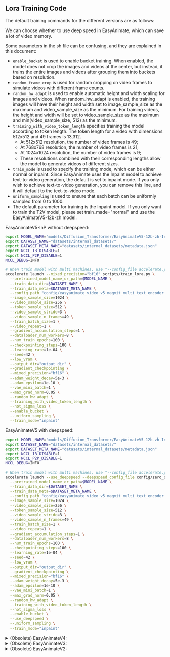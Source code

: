 ## Lora Training Code

The default training commands for the different versions are as follows:

We can choose whether to use deep speed in EasyAnimate, which can save a lot of video memory. 

Some parameters in the sh file can be confusing, and they are explained in this document:

- `enable_bucket` is used to enable bucket training. When enabled, the model does not crop the images and videos at the center, but instead, it trains the entire images and videos after grouping them into buckets based on resolution.
- `random_frame_crop` is used for random cropping on video frames to simulate videos with different frame counts.
- `random_hw_adapt` is used to enable automatic height and width scaling for images and videos. When random_hw_adapt is enabled, the training images will have their height and width set to image_sample_size as the maximum and video_sample_size as the minimum. For training videos, the height and width will be set to video_sample_size as the maximum and min(video_sample_size, 512) as the minimum.
- `training_with_video_token_length` specifies training the model according to token length. The token length for a video with dimensions 512x512 and 49 frames is 13,312.
  - At 512x512 resolution, the number of video frames is 49;
  - At 768x768 resolution, the number of video frames is 21;
  - At 1024x1024 resolution, the number of video frames is 9;
  - These resolutions combined with their corresponding lengths allow the model to generate videos of different sizes.
- `train_mode` is used to specify the training mode, which can be either normal or inpaint. Since EasyAnimate uses the Inpaint model to achieve text-to-video generation, the default is set to inpaint mode. If you only wish to achieve text-to-video generation, you can remove this line, and it will default to the text-to-video mode.
- `uniform_sampling` is used to ensure that each batch can be uniformly sampled from 0 to 1000.
- The default parameter for training is the Inpaint model. If you only want to train the T2V model, please set train_made="normal" and use the EasyAnimateV5-12b-zh model.

EasyAnimateV5-InP without deepspeed:
```sh
export MODEL_NAME="models/Diffusion_Transformer/EasyAnimateV5-12b-zh-InP"
export DATASET_NAME="datasets/internal_datasets/"
export DATASET_META_NAME="datasets/internal_datasets/metadata.json"
export NCCL_IB_DISABLE=1
export NCCL_P2P_DISABLE=1
NCCL_DEBUG=INFO

# When train model with multi machines, use "--config_file accelerate.yaml" instead of "--mixed_precision='bf16'".
accelerate launch --mixed_precision="bf16" scripts/train_lora.py \
  --pretrained_model_name_or_path=$MODEL_NAME \
  --train_data_dir=$DATASET_NAME \
  --train_data_meta=$DATASET_META_NAME \
  --config_path "config/easyanimate_video_v5_magvit_multi_text_encoder.yaml" \
  --image_sample_size=1024 \
  --video_sample_size=256 \
  --token_sample_size=512 \
  --video_sample_stride=3 \
  --video_sample_n_frames=49 \
  --train_batch_size=1 \
  --video_repeat=1 \
  --gradient_accumulation_steps=1 \
  --dataloader_num_workers=8 \
  --num_train_epochs=100 \
  --checkpointing_steps=100 \
  --learning_rate=1e-04 \
  --seed=42 \
  --low_vram \
  --output_dir="output_dir" \
  --gradient_checkpointing \
  --mixed_precision="bf16" \
  --adam_weight_decay=5e-3 \
  --adam_epsilon=1e-10 \
  --vae_mini_batch=1 \
  --max_grad_norm=0.05 \
  --random_hw_adapt \
  --training_with_video_token_length \
  --not_sigma_loss \
  --enable_bucket \
  --uniform_sampling \
  --train_mode="inpaint"
```

EasyAnimateV5 with deepspeed:
```sh
export MODEL_NAME="models/Diffusion_Transformer/EasyAnimateV5-12b-zh-InP"
export DATASET_NAME="datasets/internal_datasets/"
export DATASET_META_NAME="datasets/internal_datasets/metadata.json"
export NCCL_IB_DISABLE=1
export NCCL_P2P_DISABLE=1
NCCL_DEBUG=INFO

# When train model with multi machines, use "--config_file accelerate.yaml" instead of "--mixed_precision='bf16'".
accelerate launch --use_deepspeed --deepspeed_config_file config/zero_stage2_config.json --deepspeed_multinode_launcher standard scripts/train_lora.py \
  --pretrained_model_name_or_path=$MODEL_NAME \
  --train_data_dir=$DATASET_NAME \
  --train_data_meta=$DATASET_META_NAME \
  --config_path "config/easyanimate_video_v5_magvit_multi_text_encoder.yaml" \
  --image_sample_size=1024 \
  --video_sample_size=256 \
  --token_sample_size=512 \
  --video_sample_stride=3 \
  --video_sample_n_frames=49 \
  --train_batch_size=1 \
  --video_repeat=1 \
  --gradient_accumulation_steps=1 \
  --dataloader_num_workers=8 \
  --num_train_epochs=100 \
  --checkpointing_steps=100 \
  --learning_rate=1e-04 \
  --seed=42 \
  --low_vram \
  --output_dir="output_dir" \
  --gradient_checkpointing \
  --mixed_precision="bf16" \
  --adam_weight_decay=5e-3 \
  --adam_epsilon=1e-10 \
  --vae_mini_batch=1 \
  --max_grad_norm=0.05 \
  --random_hw_adapt \
  --training_with_video_token_length \
  --not_sigma_loss \
  --enable_bucket \
  --use_deepspeed \
  --uniform_sampling \
  --train_mode="inpaint"
```

<details>
  <summary>(Obsolete) EasyAnimateV4:</summary>

EasyAnimateV4 without deepspeed:
```sh
export MODEL_NAME="models/Diffusion_Transformer/EasyAnimateV4-XL-2-InP"
export DATASET_NAME="datasets/internal_datasets/"
export DATASET_META_NAME="datasets/internal_datasets/metadata.json"
export NCCL_IB_DISABLE=1
export NCCL_P2P_DISABLE=1
NCCL_DEBUG=INFO

# When train model with multi machines, use "--config_file accelerate.yaml" instead of "--mixed_precision='bf16'".
accelerate launch --mixed_precision="bf16" scripts/train_lora.py \
  --pretrained_model_name_or_path=$MODEL_NAME \
  --train_data_dir=$DATASET_NAME \
  --train_data_meta=$DATASET_META_NAME \
  --config_path "config/easyanimate_video_slicevae_multi_text_encoder_v4.yaml" \
  --image_sample_size=512 \
  --video_sample_size=512 \
  --video_sample_stride=1 \
  --video_sample_n_frames=144 \
  --train_batch_size=1 \
  --video_repeat=1 \
  --gradient_accumulation_steps=1 \
  --dataloader_num_workers=4 \
  --num_train_epochs=100 \
  --checkpointing_steps=100 \
  --learning_rate=1e-04 \
  --seed=42 \
  --low_vram \
  --output_dir="output_dir" \
  --enable_xformers_memory_efficient_attention \
  --gradient_checkpointing \
  --mixed_precision="bf16" \
  --adam_weight_decay=3e-2 \
  --adam_epsilon=1e-10 \
  --vae_mini_batch=1 \
  --max_grad_norm=0.05 \
  --random_hw_adapt \
  --motion_sub_loss \
  --not_sigma_loss \
  --enable_bucket \
  --train_mode="inpaint" \
  --random_frame_crop
```

EasyAnimateV4 with deepspeed:
```sh
export MODEL_NAME="models/Diffusion_Transformer/EasyAnimateV4-XL-2-InP"
export DATASET_NAME="datasets/internal_datasets/"
export DATASET_META_NAME="datasets/internal_datasets/metadata.json"
export NCCL_IB_DISABLE=1
export NCCL_P2P_DISABLE=1
NCCL_DEBUG=INFO

# When train model with multi machines, use "--config_file accelerate.yaml" instead of "--mixed_precision='bf16'".
accelerate launch --use_deepspeed --deepspeed_config_file config/zero_stage2_config.json --deepspeed_multinode_launcher standard scripts/train_lora.py \
  --pretrained_model_name_or_path=$MODEL_NAME \
  --train_data_dir=$DATASET_NAME \
  --train_data_meta=$DATASET_META_NAME \
  --config_path "config/easyanimate_video_slicevae_multi_text_encoder_v4.yaml" \
  --image_sample_size=512 \
  --video_sample_size=512 \
  --video_sample_stride=1 \
  --video_sample_n_frames=144 \
  --train_batch_size=1 \
  --video_repeat=1 \
  --gradient_accumulation_steps=1 \
  --dataloader_num_workers=4 \
  --num_train_epochs=100 \
  --checkpointing_steps=100 \
  --learning_rate=1e-04 \
  --seed=42 \
  --low_vram \
  --output_dir="output_dir" \
  --enable_xformers_memory_efficient_attention \
  --gradient_checkpointing \
  --mixed_precision="bf16" \
  --adam_weight_decay=3e-2 \
  --adam_epsilon=1e-10 \
  --vae_mini_batch=1 \
  --max_grad_norm=0.05 \
  --random_hw_adapt \
  --motion_sub_loss \
  --not_sigma_loss \
  --enable_bucket \
  --use_deepspeed \
  --train_mode="inpaint" \
  --random_frame_crop
```
</details>

<details>
  <summary>(Obsolete) EasyAnimateV3:</summary>
  
```sh
export MODEL_NAME="models/Diffusion_Transformer/EasyAnimateV3-XL-2-InP-512x512"
export DATASET_NAME="datasets/internal_datasets/"
export DATASET_META_NAME="datasets/internal_datasets/metadata.json"
export NCCL_IB_DISABLE=1
export NCCL_P2P_DISABLE=1
NCCL_DEBUG=INFO

# When train model with multi machines, use "--config_file accelerate.yaml" instead of "--mixed_precision='bf16'".
accelerate launch --mixed_precision="bf16" scripts/train_lora.py \
  --pretrained_model_name_or_path=$MODEL_NAME \
  --train_data_dir=$DATASET_NAME \
  --train_data_meta=$DATASET_META_NAME \
  --config_path "config/easyanimate_video_slicevae_motion_module_v3.yaml" \
  --image_sample_size=512 \
  --video_sample_size=512 \
  --video_sample_stride=1 \
  --video_sample_n_frames=144 \
  --train_batch_size=1 \
  --video_repeat=1 \
  --gradient_accumulation_steps=1 \
  --dataloader_num_workers=4 \
  --num_train_epochs=100 \
  --checkpointing_steps=100 \
  --learning_rate=1e-04 \
  --seed=42 \
  --low_vram \
  --output_dir="output_dir" \
  --enable_xformers_memory_efficient_attention \
  --gradient_checkpointing \
  --mixed_precision="bf16" \
  --adam_weight_decay=3e-2 \
  --adam_epsilon=1e-10 \
  --max_grad_norm=1 \
  --vae_mini_batch=1 \
  --enable_bucket \
  --train_mode="inpaint" \
  --random_frame_crop
```
</details>

<details>
  <summary>(Obsolete) EasyAnimateV2:</summary>
  
```sh
export MODEL_NAME="models/Diffusion_Transformer/EasyAnimateV2-XL-2-512x512"
export DATASET_NAME="datasets/internal_datasets/"
export DATASET_META_NAME="datasets/internal_datasets/metadata.json"
export NCCL_IB_DISABLE=1
export NCCL_P2P_DISABLE=1
NCCL_DEBUG=INFO

# When train model with multi machines, use "--config_file accelerate.yaml" instead of "--mixed_precision='bf16'".
accelerate launch --mixed_precision="bf16" scripts/train_t2iv_lora.py \
  --pretrained_model_name_or_path=$MODEL_NAME \
  --train_data_dir=$DATASET_NAME \
  --train_data_meta=$DATASET_META_NAME \
  --config_path "config/easyanimate_video_magvit_motion_module_v2.yaml" \
  --image_sample_size=512 \
  --video_sample_size=512 \
  --video_sample_stride=1 \
  --video_sample_n_frames=144 \
  --train_batch_size=1 \
  --video_repeat=1 \
  --gradient_accumulation_steps=1 \
  --dataloader_num_workers=4 \
  --num_train_epochs=100 \
  --checkpointing_steps=100 \
  --learning_rate=1e-04 \
  --seed=42 \
  --low_vram \
  --output_dir="output_dir" \
  --enable_xformers_memory_efficient_attention \
  --gradient_checkpointing \
  --mixed_precision="bf16" \
  --adam_weight_decay=3e-2 \
  --adam_epsilon=1e-10 \
  --max_grad_norm=1 \
  --vae_mini_batch=1 \
  --enable_bucket \
  --random_frame_crop
```
</details>